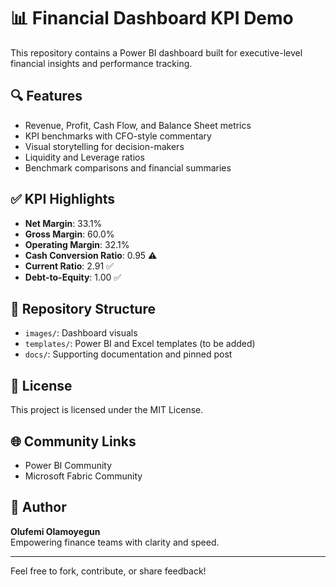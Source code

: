 # 📊 Financial Dashboard KPI Demo

This repository contains a Power BI dashboard built for executive-level financial insights and performance tracking.

## 🔍 Features
- Revenue, Profit, Cash Flow, and Balance Sheet metrics
- KPI benchmarks with CFO-style commentary
- Visual storytelling for decision-makers
- Liquidity and Leverage ratios
- Benchmark comparisons and financial summaries

## ✅ KPI Highlights
- **Net Margin**: 33.1%  
- **Gross Margin**: 60.0%  
- **Operating Margin**: 32.1%  
- **Cash Conversion Ratio**: 0.95 ⚠️  
- **Current Ratio**: 2.91 ✅  
- **Debt-to-Equity**: 1.00 ✅  

## 📁 Repository Structure
- `images/`: Dashboard visuals
- `templates/`: Power BI and Excel templates (to be added)
- `docs/`: Supporting documentation and pinned post

## 📄 License
This project is licensed under the MIT License.

## 🌐 Community Links
- Power BI Community
- Microsoft Fabric Community

## 👤 Author
**Olufemi Olamoyegun**  
Empowering finance teams with clarity and speed.

---

Feel free to fork, contribute, or share feedback!

